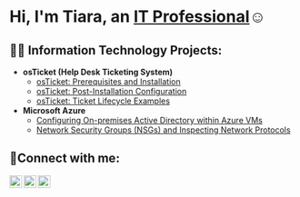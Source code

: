 <h1>Hi, I'm Tiara, an <a href="https://linkedin.com/in/Josh">IT Professional</a>☺</h1>

<h2>👨‍💻 Information Technology Projects:</h2>

- <b>osTicket (Help Desk Ticketing System)</b>
  - [osTicket: Prerequisites and Installation](https://github.com/Tcarter1998/osticket-prereqs)
  - [osTicket: Post-Installation Configuration](https://github.com/Tcarter1998/post-install-config)
  - [osTicket: Ticket Lifecycle Examples](https://github.com/Tcarter1998/ticket-lifecycle)
- <b>Microsoft Azure</b>
  - [Configuring On-premises Active Directory within Azure VMs](https://github.com/Tcarter1998/configure-ad)
  - [Network Security Groups (NSGs) and Inspecting Network Protocols](https://github.com/Tcarter1998/azure-network-protocols)

<h2>🤳Connect with me:</h2>

[<img align="left" alt="Tiara | Twitter" width="22px" src="https://cdn.jsdelivr.net/npm/simple-icons@v3/icons/twitter.svg" />][twitter]
[<img align="left" alt="Tiara | LinkedIn" width="22px" src="https://cdn.jsdelivr.net/npm/simple-icons@v3/icons/linkedin.svg" />][linkedin]
[<img align="left" alt="tiara | Instagram" width="22px" src="https://cdn.jsdelivr.net/npm/simple-icons@v3/icons/instagram.svg" />][instagram]

[twitter]: https://twitter.com/tiidott
[instagram]: https://www.instagram.com/tiidott
[linkedin]: https://linkedin.com/in/tiara-carter-33bba0285

